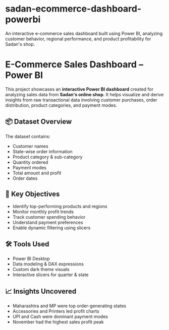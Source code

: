 # sadan-ecommerce-dashboard-powerbi
An interactive e-commerce sales dashboard built using Power BI, analyzing customer behavior, regional performance, and product profitability for Sadan's shop.

# E-Commerce Sales Dashboard – Power BI

This project showcases an **interactive Power BI dashboard** created for analyzing sales data from **Sadan's online shop**. It helps visualize and derive insights from raw transactional data involving customer purchases, order distribution, product categories, and payment modes.

## 📦 Dataset Overview
The dataset contains:
- Customer names
- State-wise order information
- Product category & sub-category
- Quantity ordered
- Payment modes
- Total amount and profit
- Order dates

## 🎯 Key Objectives
- Identify top-performing products and regions
- Monitor monthly profit trends
- Track customer spending behavior
- Understand payment preferences
- Enable dynamic filtering using slicers

## 🛠️ Tools Used
- Power BI Desktop
- Data modeling & DAX expressions
- Custom dark theme visuals
- Interactive slicers for quarter & state

## 📈 Insights Uncovered
- Maharashtra and MP were top order-generating states
- Accessories and Printers led profit charts
- UPI and Cash were dominant payment modes
- November had the highest sales profit peak



